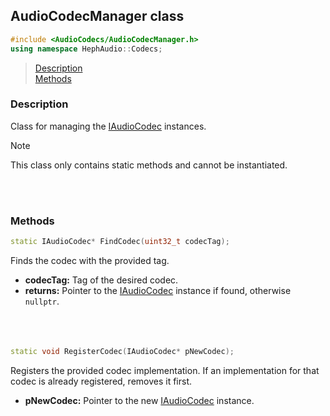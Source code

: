 ## AudioCodecManager class
```c++
#include <AudioCodecs/AudioCodecManager.h>
using namespace HephAudio::Codecs;
```

> [Description](#description)<br>
[Methods](#methods)


### Description
Class for managing the [IAudioCodec](/docs/HephAudio/AudioCodecs/IAudioCodec.md) instances.

> [!NOTE]
> This class only contains static methods and cannot be instantiated.

<br><br>


### Methods

```c++
static IAudioCodec* FindCodec(uint32_t codecTag);
```
Finds the codec with the provided tag.
- **codecTag:** Tag of the desired codec.
- **returns:** Pointer to the [IAudioCodec](/docs/HephAudio/AudioCodecs/IAudioCodec.md) instance if found, otherwise ``nullptr``.
<br><br><br><br>

```c++
static void RegisterCodec(IAudioCodec* pNewCodec);
```
Registers the provided codec implementation. If an implementation for that codec is already registered, removes it first.
- **pNewCodec:** Pointer to the new [IAudioCodec](/docs/HephAudio/AudioCodecs/IAudioCodec.md) instance.
